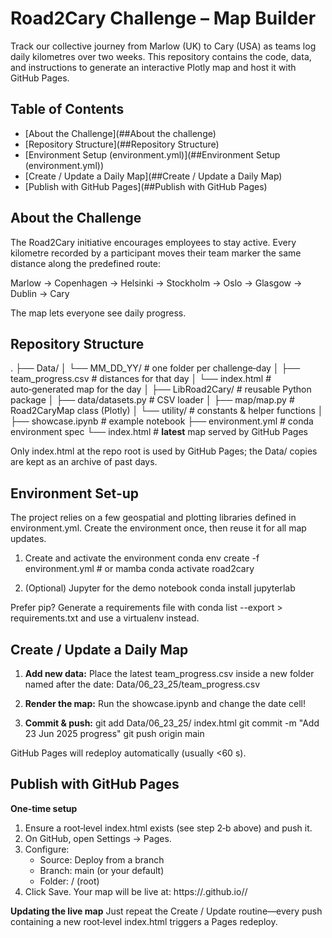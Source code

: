 # Road2Cary Challenge – Map Builder

Track our collective journey from Marlow (UK) to Cary (USA) as teams log daily kilometres over two weeks. This repository contains the code, data, and instructions to generate an interactive Plotly map and host it with GitHub Pages.

## Table of Contents
- [About the Challenge](##About the challenge)
- [Repository Structure](##Repository Structure)
- [Environment Setup (environment.yml)](##Environment Setup (environment.yml))
- [Create / Update a Daily Map](##Create / Update a Daily Map)
- [Publish with GitHub Pages](##Publish with GitHub Pages)

## About the Challenge

The Road2Cary initiative encourages employees to stay active. Every kilometre recorded by a participant moves their team marker the same distance along the predefined route:

Marlow → Copenhagen → Helsinki → Stockholm → Oslo → Glasgow → Dublin → Cary

The map lets everyone see daily progress.

## Repository Structure

.
├── Data/
│   └── MM_DD_YY/               # one folder per challenge‑day
│       ├── team_progress.csv   # distances for that day
│       └── index.html          # auto‑generated map for the day
│
├── LibRoad2Cary/               # reusable Python package
│   ├── data/datasets.py        # CSV loader
│   ├── map/map.py              # Road2CaryMap class (Plotly)
│   └── utility/                # constants & helper functions
│
├── showcase.ipynb              # example notebook
├── environment.yml             # conda environment spec
└── index.html                  # **latest** map served by GitHub Pages

Only index.html at the repo root is used by GitHub Pages; the Data/ copies are kept as an archive of past days.

## Environment Set‑up

The project relies on a few geospatial and plotting libraries defined in environment.yml. Create the environment once, then reuse it for all map updates.

1. Create and activate the environment
   conda env create -f environment.yml    # or mamba
   conda activate road2cary

2. (Optional) Jupyter for the demo notebook
   conda install jupyterlab

Prefer pip? Generate a requirements file with conda list --export > requirements.txt and use a virtualenv instead.

## Create / Update a Daily Map

1. **Add new data:**
   Place the latest team_progress.csv inside a new folder named after the date:
   Data/06_23_25/team_progress.csv

2. **Render the map:**
   Run the showcase.ipynb and change the date cell!

3. **Commit & push:**
   git add Data/06_23_25/ index.html
   git commit -m "Add 23 Jun 2025 progress"
   git push origin main

GitHub Pages will redeploy automatically (usually <60 s).

## Publish with GitHub Pages

**One‑time setup**

1. Ensure a root‑level index.html exists (see step 2‑b above) and push it.
2. On GitHub, open Settings → Pages.
3. Configure:
   - Source: Deploy from a branch
   - Branch: main (or your default)
   - Folder: / (root)
4. Click Save. Your map will be live at: https://<username>.github.io/<repository>/

**Updating the live map**
Just repeat the Create / Update routine—every push containing a new root‑level index.html triggers a Pages redeploy.
